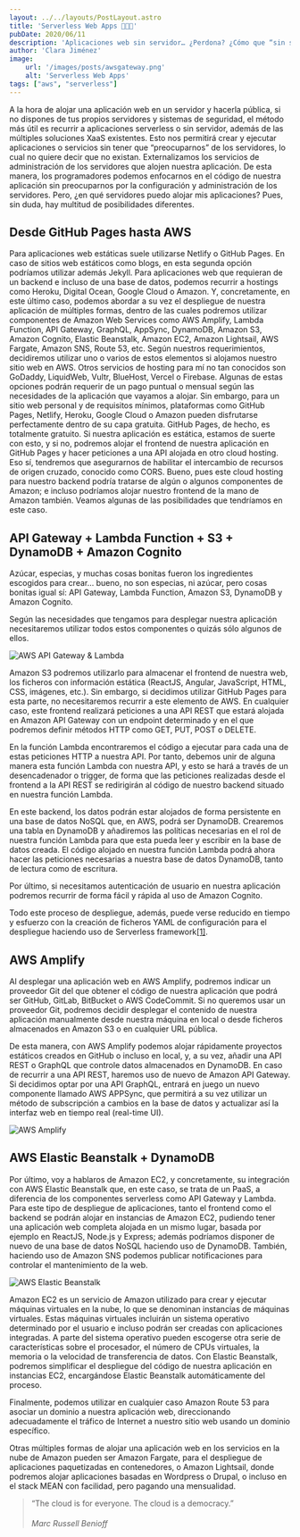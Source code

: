 ```yaml
---
layout: ../../layouts/PostLayout.astro
title: 'Serverless Web Apps 👩🏻‍💻'
pubDate: 2020/06/11
description: 'Aplicaciones web sin servidor… ¿Perdona? ¿Cómo que “sin servidor”?'
author: 'Clara Jiménez'
image:
    url: '/images/posts/awsgateway.png' 
    alt: 'Serverless Web Apps'
tags: ["aws", "serverless"]
---
```

A la hora de alojar una aplicación web en un servidor y hacerla pública, si no dispones de tus propios servidores y sistemas de seguridad, el método más útil es recurrir a aplicaciones serverless o sin servidor, además de las múltiples soluciones XaaS existentes. Esto nos permitirá crear y ejecutar aplicaciones o servicios sin tener que “preocuparnos” de los servidores, lo cual no quiere decir que no existan. Externalizamos los servicios de administración de los servidores que alojen nuestra aplicación. De esta manera, los programadores podemos enfocarnos en el código de nuestra aplicación sin preocuparnos por la configuración y administración de los servidores. Pero, ¿en qué servidores puedo alojar mis aplicaciones? Pues, sin duda, hay multitud de posibilidades diferentes.

Desde GitHub Pages hasta AWS
----------------------------

Para aplicaciones web estáticas suele utilizarse Netlify o GitHub Pages. En caso de sitios web estáticos como blogs, en esta segunda opción podríamos utilizar además Jekyll. Para aplicaciones web que requieran de un backend e incluso de una base de datos, podemos recurrir a hostings como Heroku, Digital Ocean, Google Cloud o Amazon. Y, concretamente, en este último caso, podemos abordar a su vez el despliegue de nuestra aplicación de múltiples formas, dentro de las cuales podremos utilizar componentes de Amazon Web Services como AWS Amplify, Lambda Function, API Gateway, GraphQL, AppSync, DynamoDB, Amazon S3, Amazon Cognito, Elastic Beanstalk, Amazon EC2, Amazon Lightsail, AWS Fargate, Amazon SNS, Route 53, etc. Según nuestros requerimientos, decidiremos utilizar uno o varios de estos elementos si alojamos nuestro sitio web en AWS. Otros servicios de hosting para mí no tan conocidos son GoDaddy, LiquidWeb, Vultr, BlueHost, Vercel o Firebase. Algunas de estas opciones podrán requerir de un pago puntual o mensual según las necesidades de la aplicación que vayamos a alojar. Sin embargo, para un sitio web personal y de requisitos mínimos, plataformas como GitHub Pages, Netlify, Heroku, Google Cloud o Amazon pueden disfrutarse perfectamente dentro de su capa gratuita. GitHub Pages, de hecho, es totalmente gratuito. Si nuestra aplicación es estática, estamos de suerte con esto, y si no, podremos alojar el frontend de nuestra aplicación en GitHub Pages y hacer peticiones a una API alojada en otro cloud hosting. Eso sí, tendremos que asegurarnos de habilitar el intercambio de recursos de origen cruzado, conocido como CORS. Bueno, pues este cloud hosting para nuestro backend podría tratarse de algún o algunos componentes de Amazon; e incluso podríamos alojar nuestro frontend de la mano de Amazon también. Veamos algunas de las posibilidades que tendríamos en este caso.

API Gateway + Lambda Function + S3 + DynamoDB + Amazon Cognito
--------------------------------------------------------------

Azúcar, especias, y muchas cosas bonitas fueron los ingredientes escogidos para crear… bueno, no son especias, ni azúcar, pero cosas bonitas igual sí: API Gateway, Lambda Function, Amazon S3, DynamoDB y Amazon Cognito.

Según las necesidades que tengamos para desplegar nuestra aplicación necesitaremos utilizar todos estos componentes o quizás sólo algunos de ellos.

![AWS API Gateway & Lambda](/images/posts/awsgateway.png)

Amazon S3 podremos utilizarlo para almacenar el frontend de nuestra web, los ficheros con información estática (ReactJS, Angular, JavaScript, HTML, CSS, imágenes, etc.). Sin embargo, si decidimos utilizar GitHub Pages para esta parte, no necesitaremos recurrir a este elemento de AWS. En cualquier caso, este frontend realizará peticiones a una API REST que estará alojada en Amazon API Gateway con un endpoint determinado y en el que podremos definir métodos HTTP como GET, PUT, POST o DELETE.

En la función Lambda encontraremos el código a ejecutar para cada una de estas peticiones HTTP a nuestra API. Por tanto, debemos unir de alguna manera esta función Lambda con nuestra API, y esto se hará a través de un desencadenador o trigger, de forma que las peticiones realizadas desde el frontend a la API REST se redirigirán al código de nuestro backend situado en nuestra función Lambda.

En este backend, los datos podrán estar alojados de forma persistente en una base de datos NoSQL que, en AWS, podrá ser DynamoDB. Crearemos una tabla en DynamoDB y añadiremos las políticas necesarias en el rol de nuestra función Lambda para que esta pueda leer y escribir en la base de datos creada. El código alojado en nuestra función Lambda podrá ahora hacer las peticiones necesarias a nuestra base de datos DynamoDB, tanto de lectura como de escritura.

Por último, si necesitamos autenticación de usuario en nuestra aplicación podremos recurrir de forma fácil y rápida al uso de Amazon Cognito.

Todo este proceso de despliegue, además, puede verse reducido en tiempo y esfuerzo con la creación de ficheros YAML de configuración para el despliegue haciendo uso de Serverless framework[[1]](https://www.serverless.com).

AWS Amplify
-----------

Al desplegar una aplicación web en AWS Amplify, podremos indicar un proveedor Git del que obtener el código de nuestra aplicación que podrá ser GitHub, GitLab, BitBucket o AWS CodeCommit. Si no queremos usar un proveedor Git, podremos decidir desplegar el contenido de nuestra aplicación manualmente desde nuestra máquina en local o desde ficheros almacenados en Amazon S3 o en cualquier URL pública.

De esta manera, con AWS Amplify podemos alojar rápidamente proyectos estáticos creados en GitHub o incluso en local, y, a su vez, añadir una API REST o GraphQL que controle datos almacenados en DynamoDB. En caso de recurrir a una API REST, haremos uso de nuevo de Amazon API Gateway. Si decidimos optar por una API GraphQL, entrará en juego un nuevo componente llamado AWS APPSync, que permitirá a su vez utilizar un método de subscripción a cambios en la base de datos y actualizar así la interfaz web en tiempo real (real-time UI).

![AWS Amplify](/images/posts/awsamplify.png)

AWS Elastic Beanstalk + DynamoDB
--------------------------------

Por último, voy a hablaros de Amazon EC2, y concretamente, su integración con AWS Elastic Beanstalk que, en este caso, se trata de un PaaS, a diferencia de los componentes serverless como API Gateway y Lambda. Para este tipo de despliegue de aplicaciones, tanto el frontend como el backend se podrán alojar en instancias de Amazon EC2, pudiendo tener una aplicación web completa alojada en un mismo lugar, basada por ejemplo en ReactJS, Node.js y Express; además podríamos disponer de nuevo de una base de datos NoSQL haciendo uso de DynamoDB. También, haciendo uso de Amazon SNS podemos publicar notificaciones para controlar el mantenimiento de la web.

![AWS Elastic Beanstalk](/images/posts/awsbeanstalk.png)

Amazon EC2 es un servicio de Amazon utilizado para crear y ejecutar máquinas virtuales en la nube, lo que se denominan instancias de máquinas virtuales. Estas máquinas virtuales incluirán un sistema operativo determinado por el usuario e incluso podrán ser creadas con aplicaciones integradas. A parte del sistema operativo pueden escogerse otra serie de características sobre el procesador, el número de CPUs virtuales, la memoria o la velocidad de transferencia de datos. Con Elastic Beanstalk, podremos simplificar el despliegue del código de nuestra aplicación en instancias EC2, encargándose Elastic Beanstalk automáticamente del proceso.

Finalmente, podemos utilizar en cualquier caso Amazon Route 53 para asociar un dominio a nuestra aplicación web, direccionando adecuadamente el tráfico de Internet a nuestro sitio web usando un dominio específico.

Otras múltiples formas de alojar una aplicación web en los servicios en la nube de Amazon pueden ser Amazon Fargate, para el despliegue de aplicaciones paquetizadas en contenedores, o Amazon Lightsail, donde podremos alojar aplicaciones basadas en Wordpress o Drupal, o incluso en el stack MEAN con facilidad, pero pagando una mensualidad.

> “The cloud is for everyone. The cloud is a democracy.”
>
> ###### Marc Russell Benioff